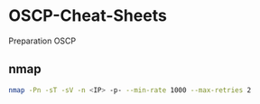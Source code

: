 # OSCP-Cheat-Sheets
Preparation OSCP


## nmap
```bash
nmap -Pn -sT -sV -n <IP> -p- --min-rate 1000 --max-retries 2
```
